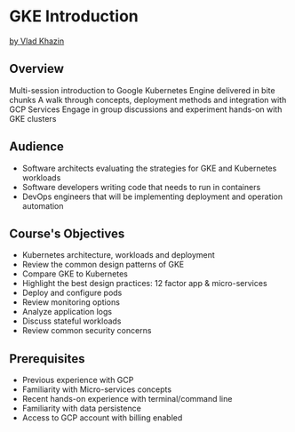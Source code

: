 # GKE Introduction

 [by Vlad Khazin](https://www.linkedin.com/in/vkhazin)

## Overview

Multi-session introduction to Google Kubernetes Engine delivered in bite chunks
A walk through concepts, deployment methods and integration with GCP Services
Engage in group discussions and experiment hands-on with GKE clusters 

## Audience

* Software architects evaluating the strategies for GKE and Kubernetes workloads
* Software developers writing code that needs to run in containers
* DevOps engineers that will be implementing deployment and operation automation

## Course's Objectives

* Kubernetes architecture, workloads and deployment
* Review the common design patterns of GKE
* Compare GKE to Kubernetes
* Highlight the best design practices: 12 factor app & micro-services
* Deploy and configure pods
* Review monitoring options
* Analyze application logs
* Discuss stateful workloads
* Review common security concerns

## Prerequisites

* Previous experience with GCP
* Familiarity with Micro-services concepts
* Recent hands-on experience with terminal/command line
* Familiarity with data persistence
* Access to GCP account with billing enabled

